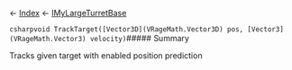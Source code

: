 ← [Index](Api-Index) ← [IMyLargeTurretBase](Sandbox.ModAPI.Ingame.IMyLargeTurretBase)

```csharpvoid TrackTarget([Vector3D](VRageMath.Vector3D) pos, [Vector3](VRageMath.Vector3) velocity)```##### Summary

Tracks given target with enabled position prediction

